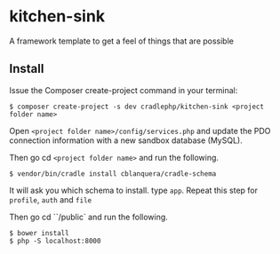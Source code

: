 # kitchen-sink
A framework template to get a feel of things that are possible

## Install

Issue the Composer create-project command in your terminal:

```
$ composer create-project -s dev cradlephp/kitchen-sink <project folder name>
```

Open `<project folder name>/config/services.php` and update the PDO connection
information with a new sandbox database (MySQL).

Then go cd `<project folder name>` and run the following.

```
$ vendor/bin/cradle install cblanquera/cradle-schema
```

It will ask you which schema to install. type `app`.
Repeat this step for `profile`, `auth` and `file`

Then go cd ``<project folder name>/public` and run the following.

```
$ bower install
$ php -S localhost:8000
```
